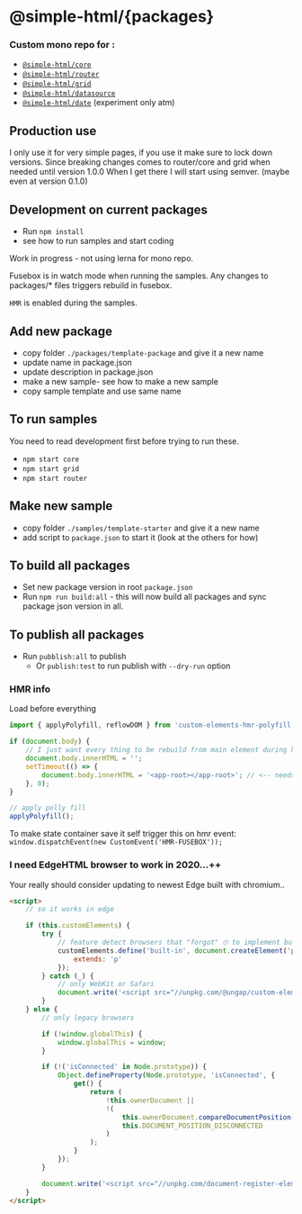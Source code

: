 # @simple-html/{packages}

### Custom mono repo for :


-   [`@simple-html/core`](https://github.com/simple-html/simple-html/tree/master/packages/core)
-   [`@simple-html/router`](https://github.com/simple-html/simple-html/tree/master/packages/router)
-   [`@simple-html/grid`](https://github.com/simple-html/simple-html/tree/master/packages/grid)
-   [`@simple-html/datasource`](https://github.com/simple-html/simple-html/tree/master/packages/datasource)
-   [`@simple-html/date`](https://github.com/simple-html/simple-html/tree/master/packages/date)  (experiment only atm)

## Production use

I only use it for very simple pages, if you use it make sure to lock down versions. Since breaking
changes comes to router/core and grid when needed until version 1.0.0 When I get there I will start
using semver. (maybe even at version 0.1.0)

## Development on current packages

-   Run `npm install`
-   see how to run samples and start coding

Work in progress - not using lerna for mono repo.

Fusebox is in watch mode when running the samples. Any changes to packages/\* files triggers rebuild
in fusebox.

`HMR` is enabled during the samples.

## Add new package

-   copy folder `./packages/template-package` and give it a new name
-   update name in package.json
-   update description in package.json
-   make a new sample- see how to make a new sample
-   copy sample template and use same name

## To run samples

You need to read development first before trying to run these.

-   `npm start core`
-   `npm start grid`
-   `npm start router`

## Make new sample

-   copy folder `./samples/template-starter` and give it a new name
-   add script to `package.json` to start it (look at the others for how)

## To build all packages

-   Set new package version in root `package.json`
-   Run `npm run build:all` - this will now build all packages and sync package json version in all.

## To publish all packages

-   Run `pubblish:all` to publish
    -   Or `publish:test` to run publish with `--dry-run` option

### HMR info

Load before everything

```ts
import { applyPolyfill, reflowDOM } from 'custom-elements-hmr-polyfill';

if (document.body) {
    // I just want every thing to be rebuild from main element during hmr
    document.body.innerHTML = '';
    setTimeout(() => {
        document.body.innerHTML = '<app-root></app-root>'; // <-- needs to match you main root element
    }, 0);
}

// apply polly fill
applyPolyfill();
```

To make state container save it self trigger this on hmr event:
`window.dispatchEvent(new CustomEvent('HMR-FUSEBOX'));`

### I need EdgeHTML browser to work in 2020...++

Your really should consider updating to newest Edge built with chromium..

```html
<script>
    // so it works in edge

    if (this.customElements) {
        try {
            // feature detect browsers that "forgot" 🙄 to implement built-in extends
            customElements.define('built-in', document.createElement('p').constructor, {
                extends: 'p'
            });
        } catch (_) {
            // only WebKit or Safari
            document.write('<script src="//unpkg.com/@ungap/custom-elements-builtin"><\x2fscript>');
        }
    } else {
        // only legacy browsers

        if (!window.globalThis) {
            window.globalThis = window;
        }

        if (!('isConnected' in Node.prototype)) {
            Object.defineProperty(Node.prototype, 'isConnected', {
                get() {
                    return (
                        !this.ownerDocument ||
                        !(
                            this.ownerDocument.compareDocumentPosition(this) &
                            this.DOCUMENT_POSITION_DISCONNECTED
                        )
                    );
                }
            });
        }

        document.write('<script src="//unpkg.com/document-register-element"><\x2fscript>');
    }
</script>
```
